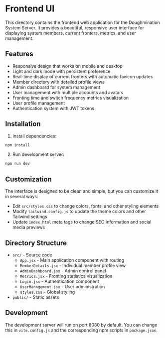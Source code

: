 # Frontend UI

This directory contains the frontend web application for the Doughmination System Server. It provides a beautiful, responsive user interface for displaying system members, current fronters, metrics, and user management.

## Features

- Responsive design that works on mobile and desktop
- Light and dark mode with persistent preference
- Real-time display of current fronters with automatic favicon updates
- Member directory with detailed profile views
- Admin dashboard for system management
- User management with multiple accounts and avatars
- Fronting time and switch frequency metrics visualization
- User profile management
- Authentication system with JWT tokens

## Installation

1. Install dependencies:
```bash
npm install
```

2. Run development server:
```bash
npm run dev
```

## Customization

The interface is designed to be clean and simple, but you can customize it in several ways:

- Edit `src/styles.css` to change colors, fonts, and other styling elements
- Modify `tailwind.config.js` to update the theme colors and other Tailwind settings
- Update `index.html` meta tags to change SEO information and social media previews

## Directory Structure

- `src/` - Source code
  - `App.jsx` - Main application component with routing
  - `MemberDetails.jsx` - Individual member profile view
  - `AdminDashboard.jsx` - Admin control panel
  - `Metrics.jsx` - Fronting statistics visualization
  - `Login.jsx` - Authentication component
  - `UserManagement.jsx` - User administration
  - `styles.css` - Global styling
- `public/` - Static assets

## Development

The development server will run on port 8080 by default. You can change this in `vite.config.js` and the corresponding npm scripts in `package.json`.